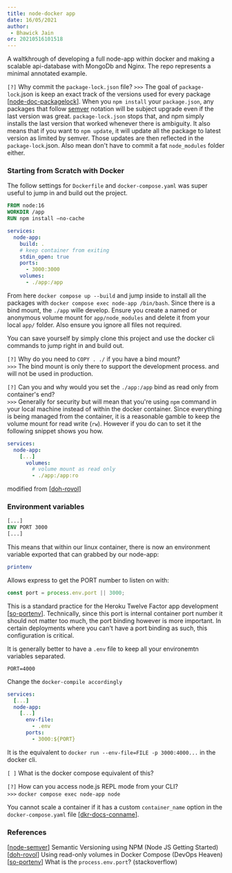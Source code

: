 ```yaml
---
title: node-docker app
date: 16/05/2021 
author:
 - Bhawick Jain
or: 20210516101518
---
```


A waltkhrough of developing a full node-app within docker and making a scalable api-database with MongoDb and Nginx. The repo represents a minimal annotated example.

`[?]` Why commit the `package-lock.json` file?
`>>>` The goal of `package-lock`.json is keep an exact track of the versions used for every package [[node-doc-packagelock](https://nodejs.dev/learn/the-package-lock-json-file)]. When you `npm install` your `package.json`, any packages that follow [semver](https://semver.org) notation will be subject upgrade even if the last version was great. `package-lock.json` stops that, and npm simply installs the last version that worked whenever there is ambiguity. It also means that if you want to `npm update`, it will update all the package to latest version as limited by semver. Those updates are then reflected in the `package-lock`.json. Also mean don't have to commit a fat `node_modules` folder either.  

### Starting from Scratch with Docker

The follow settings for `Dockerfile` and `docker-compose.yaml` was super useful to jump in and build out the project.

```Dockerfile
FROM node:16
WORKDIR /app
RUN npm install —no-cache
```

```yaml
services:
  node-app:
    build: .
    # keep container from exiting
    stdin_open: true
    ports:
      - 3000:3000
    volumes:
      - ./app:/app
```

From here `docker compose up --build` and jump inside to install all the packages with `docker compose exec node-app /bin/bash`. Since there is a bind mount, the `./app` wille develop. Ensure you create a named or anonymous volume mount for `app/node_modules` and delete it from your local `app/` folder. Also ensure you ignore all files not required.

You can save yourself by simply clone this project and use the docker cli commands to jump right in and build out.

`[?]` Why do you need to `COPY . ./` if you have a bind mount?  
`>>>` The bind mount is only there to support the development process. and will not be used in production. 

`[?]` Can you and why would you set the `./app:/app` bind as read only from container's end?  
`>>>` Generally for security but will mean that you're using `npm` command in your local machine instead of within the docker container. Since everything is being managed from the container, it is a reasonable gamble to keep the volume mount for read write (`rw`). However if you do can to set it the following snippet shows you how.
```yaml
services:
  node-app:
    [...]
      volumes:
        # volume mount as read only
        - ./app:/app:ro
```
modified from [[doh-rovol](https://devopsheaven.com/docker/docker-compose/volumes/2018/01/16/volumes-in-docker-compose.html)]

### Environment variables

```Dockerfile
[...]
ENV PORT 3000
[...]
```

This means that within our linux container, there is now an environment variable exported that can grabbed by our node-app:
```bash
printenv
```

Allows express to get the PORT number to listen on with:
```javascript
const port = process.env.port || 3000;
```

This is a standard practice for the Heroku Twelve Factor app development [[so-portenv](https://stackoverflow.com/questions/18864677/what-is-process-env-port-in-node-js)]. Technically, since this port is internal container  port number it should not matter too much, the port binding however is more important. In certain deployments where you can't have a port binding as such, this configuration is critical.

It is generally better to have a `.env` file to keep all your environemtn variables separated.
```env
PORT=4000
```
Change the `docker-compile accordingly`
```yaml
services:
  [...]
  node-app:
    [...]
      env-file:
        - .env
      ports:
        - 3000:${PORT}
```
It is the equivalent to `docker run --env-file=FILE -p 3000:4000...` in the docker cli.

`[ ]` What is the docker compose equivalent of this?  

`[?]` How can you access node.js REPL mode from your CLI?  
`>>>` `docker compose exec node-app node`  

You cannot scale a container if it has a custom `container_name` option in the `docker-compose.yaml` file [[dkr-docs-conname](https://docs.docker.com/compose/compose-file/compose-file-v3/#container_name)].

### References

[[node-semver](https://nodejs.dev/learn/semantic-versioning-using-npm)] Semantic Versioning using NPM (Node JS Getting Started)  
[[doh-rovol](https://devopsheaven.com/docker/docker-compose/volumes/2018/01/16/volumes-in-docker-compose.html)] Using read-only volumes in Docker Compose (DevOps Heaven)  
[[so-portenv](https://stackoverflow.com/questions/18864677/what-is-process-env-port-in-node-js)] What is the `process.env.port`? (stackoverflow)  
